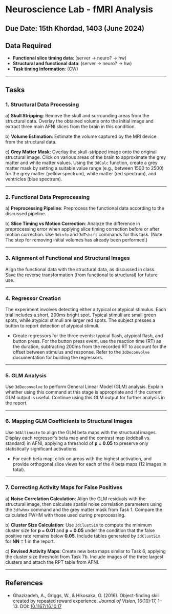 # Neuroscience Lab - fMRI Analysis  
**Due Date**: 15th Khordad, 1403 (June 2024)  
---



## Data Required
- **Functional slice timing data**: (server -> neuro? -> hw)
- **Structural and functional data**: (server -> neuro? -> hw)
- **Task timing information**: (CW)

---

## Tasks

### 1. **Structural Data Processing**  
   a) **Skull Stripping**: Remove the skull and surrounding areas from the structural data. Overlay the obtained volume onto the initial image and extract three main AFNI slices from the brain in this condition.  
   
   b) **Volume Estimation**: Estimate the volume captured by the MRI device from the structural data.  
   
   c) **Grey Matter Mask**: Overlay the skull-stripped image onto the original structural image. Click on various areas of the brain to approximate the grey matter and white matter values. Using the `3dCalc` function, create a grey matter mask by setting a suitable value range (e.g., between 1500 to 2500) for the grey matter (yellow spectrum), white matter (red spectrum), and ventricles (blue spectrum).  

---

### 2. **Functional Data Preprocessing**  
   a) **Preprocessing Pipeline**: Preprocess the functional data according to the discussed pipeline.

   b) **Slice Timing vs Motion Correction**: Analyze the difference in preprocessing error when applying slice timing correction before or after motion correction. Use `3dinfo` and `3dTshift` commands for this task. (Note: The step for removing initial volumes has already been performed.)

---

### 3. **Alignment of Functional and Structural Images**  
Align the functional data with the structural data, as discussed in class. Save the reverse transformation (from functional to structural) for future use.

---

### 4. **Regressor Creation**  
The experiment involves detecting either a typical or atypical stimulus. Each trial includes a short, 200ms bright spot. Typical stimuli are small green spots, while atypical stimuli are larger red spots. The subject presses a button to report detection of atypical stimuli.

   - Create regressors for the three events: typical flash, atypical flash, and button press. For the button press event, use the reaction time (RT) as the duration, subtracting 200ms from the recorded RT to account for the offset between stimulus and response. Refer to the `3dDeconvolve` documentation for building the regressors.

---

### 5. **GLM Analysis**  
Use `3dDeconvolve` to perform General Linear Model (GLM) analysis. Explain whether using this command at this stage is appropriate and if the current GLM output is useful. Continue using this GLM output for further analysis in the report.

---

### 6. **Mapping GLM Coefficients to Structural Images**  
Use `3dAllineate` to align the GLM beta maps with the structural images. Display each regressor’s beta map and the contrast map (oddball vs. standard) in AFNI, applying a threshold of **p = 0.05** to preserve only statistically significant activations.  
   - For each beta map, click on areas with the highest activation, and provide orthogonal slice views for each of the 4 beta maps (12 images in total).

---

### 7. **Correcting Activity Maps for False Positives**  
   a) **Noise Correlation Calculation**: Align the GLM residuals with the structural image, then calculate spatial noise correlation parameters using the `3dfwhmx` command and the grey matter mask from Task 1. Compare the calculated FWHM with those used during preprocessing.  
   
   b) **Cluster Size Calculation**: Use `3dClustSim` to compute the minimum cluster size for **p = 0.01** and **p = 0.05** under the condition that the false positive rate remains below **0.05**. Include tables generated by `3dClustSim` for **NN = 1** in the report.

   c) **Revised Activity Maps**: Create new beta maps similar to Task 6, applying the cluster size threshold from Task 7b. Include images of the three largest clusters and attach the RPT table from AFNI.

---

## References
- Ghazizadeh, A., Griggs, W., & Hikosaka, O. (2016). Object-finding skill created by repeated reward experience. *Journal of Vision*, 16(10):17, 1–13. DOI: [10.1167/16.10.17](https://doi.org/10.1167/16.10.17)
